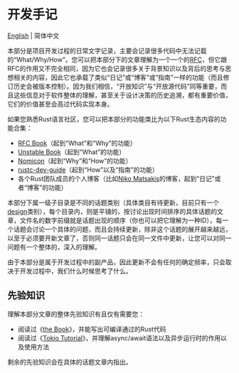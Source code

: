 # 开发手记

[English](../en/README.md) | 简体中文

本部分是项目开发过程的日常文字记录，主要会记录很多代码中无法记载的“What/Why/How”。您可以把本部分下的文章理解为一个一个的[RFC](https://en.wikipedia.org/wiki/Request_for_Comments)，但它跟RFC的作用又不完全相同，因为它也会记录很多关于背景知识以及背后的思考与思想相关的内容，因此它也承载了类似“日记”或“博客”或“指南”一样的功能（而且修订历史会被版本控制）。因为我们相信，“开放知识”与“开放源代码”同等重要，而且这些信息对于软件整体的理解，甚至关于设计决策的历史追溯，都有重要价值，它们的价值甚至会高过代码实现本身。

如果您熟悉Rust语言社区，您可以把本部分的功能类比为以下Rust生态内容的功能合集：
- [RFC Book](https://rust-lang.github.io/rfcs/)（起到“What”和“Why”的功能）
- [Unstable Book](https://doc.rust-lang.org/nightly/unstable-book/index.html)（起到“What”的功能）
- [Nomicon](https://doc.rust-lang.org/nomicon/index.html)（起到“Why”和“How”的功能）
- [rustc-dev-guide](https://rustc-dev-guide.rust-lang.org/)（起到“How”以及“指南”的功能）
- 各个Rust团队成员的个人博客（比如[Niko Matsakis](https://smallcultfollowing.com/babysteps/)的博客，起到“日记”或者“博客”的功能）

本部分下属一级子目录是不同的话题类别（具体类目有待更新，目前只有一个[design](design/)类别），每个目录内，则是平铺的，按讨论出现时间排序的具体话题的文章，文件名的数字前缀就是话题出现的顺序（你也可以把它理解为一种ID），每一个话题会讨论一个具体的问题，而且会持续更新，除非这个话题的展开越来越远，以至于必须要开新文章了，否则同一话题只会在同一文件中更新，让您可以对同一问题有一个整体的，深入的理解。

由于本部分是属于开发过程中的副产品，因此更新不会有任何的确定频率，只会取决于开发过程中，我们什么时候思考了什么。

## 先验知识
理解本部分文章的整体先验知识有且仅有需要您：
- 阅读过《[the Book](https://item.jd.com/12878638.html)》，并能写出可编译通过的Rust代码
- 阅读过《[Tokio Tutorial](https://tokio.rs/tokio/tutorial)》，并理解async/await语法以及异步运行时的作用以及使用方法

剩余的先验知识会在具体的话题文章内指出。

